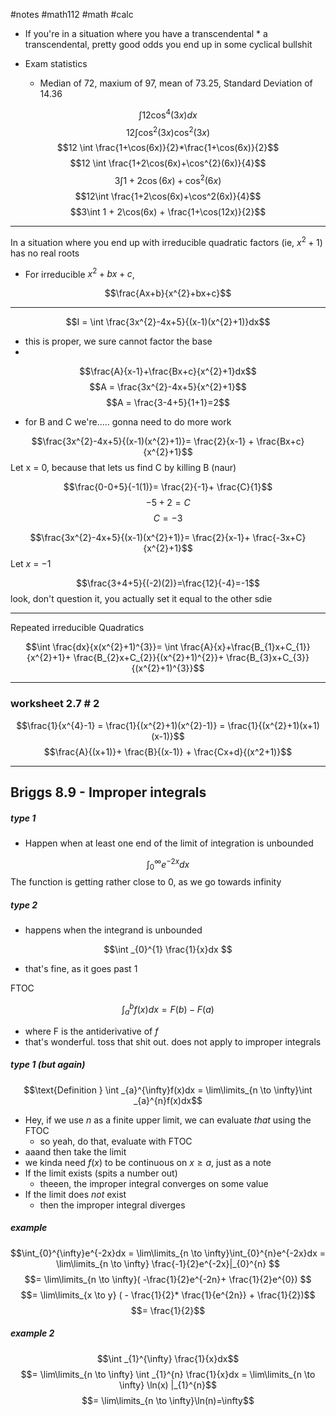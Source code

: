#notes #math112 #math #calc

- If you're in a situation where you have a transcendental \* a transcendental, pretty good odds you end up in some cyclical bullshit


- Exam statistics
	- Median of 72, maxium of 97, mean of 73.25, Standard Deviation of 14.36

$$\int 12 \cos^{4}(3x)dx$$
$$12\int \cos^{2}(3x)\cos^2(3x)$$
$$12 \int \frac{1+\cos(6x)}{2}*\frac{1+\cos(6x)}{2}$$
$$12 \int \frac{1+2\cos(6x)+\cos^{2}(6x)}{4}$$
$$3\int 1+2\cos(6x)+\cos^{2}(6x)$$
$$12\int \frac{1+2\cos(6x)+\cos^2(6x)}{4}$$
$$3\int 1 + 2\cos(6x) + \frac{1+\cos(12x)}{2}$$

---

In a situation where you end up with irreducible quadratic factors 
 (ie, $x^{2}+1$) has no real roots
- For irreducible $x^{2}+bx+c$, 

$$\frac{Ax+b}{x^{2}+bx+c}$$


---


$$I = \int \frac{3x^{2}-4x+5}{(x-1)(x^{2}+1)}dx$$
- this is proper, we sure cannot factor the base
-

$$\frac{A}{x-1}+\frac{Bx+c}{x^{2}+1}dx$$
$$A = \frac{3x^{2}-4x+5}{x^{2}+1}$$
$$A = \frac{3-4+5}{1+1}=2$$
- for B and C we're..... gonna need to do more work

$$\frac{3x^{2}-4x+5}{(x-1)(x^{2}+1)}= \frac{2}{x-1} + \frac{Bx+c}{x^{2}+1}$$
Let x = 0, because that lets us find C by killing B (naur)

$$\frac{0-0+5}{-1(1)}= \frac{2}{-1}+ \frac{C}{1}$$
$$-5 +2 = C$$
$$C = -3$$

$$\frac{3x^{2}-4x+5}{(x-1)(x^{2}+1)}= \frac{2}{x-1}+ \frac{-3x+C}{x^{2}+1}$$
Let $x$ = $-1$

$$\frac{3+4+5}{(-2)(2)}=\frac{12}{-4}=-1$$
look, don't question it, you actually set it equal to the other sdie



-----



Repeated irreducible Quadratics

$$\int \frac{dx}{x(x^{2}+1)^{3}}= \int \frac{A}{x}+\frac{B_{1}x+C_{1}}{x^{2}+1}+ \frac{B_{2}x+C_{2}}{(x^{2}+1)^{2}}+ \frac{B_{3}x+C_{3}}{(x^{2}+1)^{3}}$$

---


### worksheet 2.7 \# 2


$$\frac{1}{x^{4}-1} = \frac{1}{(x^{2}+1)(x^{2}-1)} = \frac{1}{(x^{2}+1)(x+1)(x-1)}$$
$$\frac{A}{(x+1)}+ \frac{B}{(x-1)} + \frac{Cx+d}{(x^2+1)}$$


------------



## Briggs 8.9 - Improper integrals

##### type 1
- Happen when at least one end of the limit of integration is unbounded



$$\int _{0}^{\infty}e^{-2x}dx$$
The function is getting rather close to 0, as we go towards infinity

##### type 2
- happens when the integrand is unbounded

$$\int _{0}^{1} \frac{1}{x}dx $$
- that's fine, as it goes past 1

FTOC

$$\int _{a}^{b}f(x)dx = F(b)-F(a)$$
- where F is the antiderivative of $f$
- that's wonderful. toss that shit out. does not apply to improper integrals



##### type 1 (but again)
$$\text{Definition } \int _{a}^{\infty}f(x)dx = \lim\limits_{n \to \infty}\int _{a}^{n}f(x)dx$$
- Hey, if we use $n$ as a finite upper limit, we can evaluate *that* using the FTOC
	- so yeah, do that, evaluate with FTOC
- aaand then take the limit
- we kinda need $f(x)$ to be continuous on $x \geq a$, just as a note
- If the limit exists (spits a number out)
	- theeen, the improper integral converges on some value 
- If the limit does *not* exist
	- then the improper integral diverges

##### example
$$\int_{0}^{\infty}e^{-2x}dx = \lim\limits_{n \to \infty}\int_{0}^{n}e^{-2x}dx = \lim\limits_{n \to \infty} \frac{-1}{2}e^{-2x}|_{0}^{n} $$
$$= \lim\limits_{n \to \infty}( -\frac{1}{2}e^{-2n}+ \frac{1}{2}e^{0}) $$
$$= \lim\limits_{x \to y} ( - \frac{1}{2}* \frac{1}{e^{2n}} + \frac{1}{2})$$
$$= \frac{1}{2}$$
##### example 2
$$\int _{1}^{\infty} \frac{1}{x}dx$$
$$= \lim\limits_{n \to \infty} \int _{1}^{n} \frac{1}{x}dx = \lim\limits_{n \to \infty} \ln(x) |_{1}^{n}$$
$$= \lim\limits_{n \to \infty}\ln(n)=\infty$$

